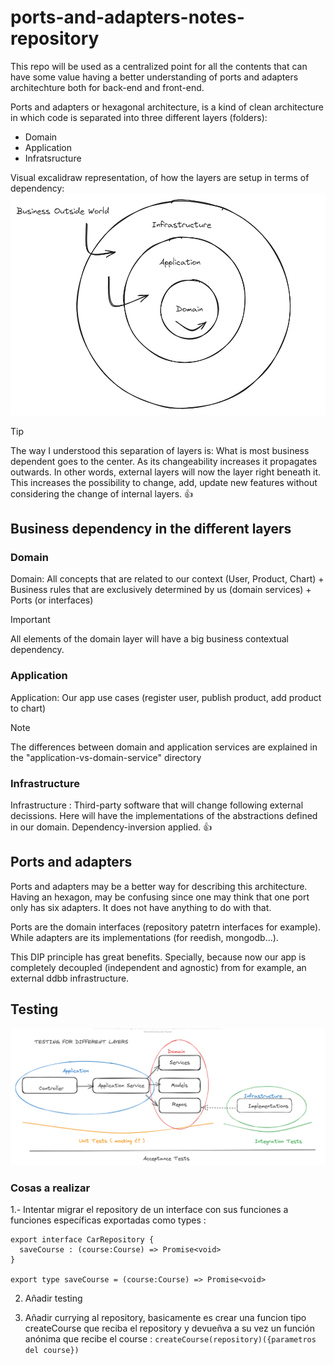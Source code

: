 # ports-and-adapters-notes-repository

This repo will be used as a centralized point for all the contents that can have some value having a better understanding of ports and adapters architechture both for back-end and front-end.

Ports and adapters or hexagonal architecture, is a kind of clean architecture in which code is separated into three different layers (folders):

- Domain
- Application
- Infratsructure

Visual excalidraw representation, of how the layers are setup in terms of dependency:
![Ports and adapters dependency layers](./excalidraw/ports-and-adapters.png)

> [!TIP]
> The way I understood this separation of layers is: What is most business dependent goes to the center. As its changeability increases it propagates outwards. In other words, external layers will now the layer right beneath it. This increases the possibility to change, add, update new features without considering the change of internal layers. 👍

## Business dependency in the different layers

### Domain

Domain: All concepts that are related to our context (User, Product, Chart) + Business rules that are exclusively determined by us (domain services) + Ports (or interfaces)

> [!IMPORTANT]
> All elements of the domain layer will have a big business contextual dependency.

### Application

Application: Our app use cases (register user, publish product, add product to chart)

> [!NOTE]
> The differences between domain and application services are explained in the "application-vs-domain-service" directory

### Infrastructure

Infrastructure : Third-party software that will change following external decissions. Here will have the implementations of the abstractions defined in our domain. Dependency-inversion applied. 👍

## Ports and adapters

Ports and adapters may be a better way for describing this architecture. Having an hexagon, may be confusing since one may think that one port only has six adapters. It does not have anything to do with that.

Ports are the domain interfaces (repository patetrn interfaces for example). While adapters are its implementations (for reedish, mongodb...).

This DIP principle has great benefits. Specially, because now our app is completely decoupled (independent and agnostic) from for example, an external ddbb infrastructure.

## Testing

![Tests](./excalidraw/tests.png)



### Cosas a realizar 
1.- Intentar migrar el repository de un interface con sus funciones a funciones específicas exportadas como types :
```
export interface CarRepository {
  saveCourse : (course:Course) => Promise<void> 
}

export type saveCourse = (course:Course) => Promise<void>
```

2. Añadir testing

3. Añadir currying al repository, basicamente es crear una funcion tipo createCourse que reciba el repository y devueñva a su vez un función anónima que recibe el course : ```createCourse(repository)({parametros del course})```
